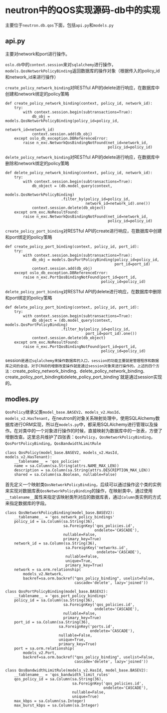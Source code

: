 # neutron中的QOS实现源码-**db中的实现**

主要位于`neutron.db.qos`下面，包括`api.py`和`models.py`

## **api.py**


主要对network和port进行操作。



`oslo.db`中的`context.session`来对`sqlalchemy`进行操作，`models.QosNetworkPolicyBinding`返回数据库的操作对象（根据传入的policy_id和network_id来进行操作）

`create_policy_network_binding`对RESTful API的delete进行响应，在数据库中创建和network绑定的policy策略 

```
def create_policy_network_binding(context, policy_id, network_id):
    try:
        with context.session.begin(subtransactions=True):
            db_obj = models.QosNetworkPolicyBinding(policy_id=policy_id,
                                                    network_id=network_id)
            context.session.add(db_obj)
    except oslo_db_exception.DBReferenceError:
        raise n_exc.NetworkQosBindingNotFound(net_id=network_id,
                                              policy_id=policy_id)

```

`delete_policy_network_binding`对RESTful API的delete进行响应，在数据库中删除和network绑定的policy策略

```
def delete_policy_network_binding(context, policy_id, network_id):
    try:
        with context.session.begin(subtransactions=True):
            db_object = (db.model_query(context,
                                        models.QosNetworkPolicyBinding)
                         .filter_by(policy_id=policy_id,
                                    network_id=network_id).one())
            context.session.delete(db_object)
    except orm_exc.NoResultFound:
        raise n_exc.NetworkQosBindingNotFound(net_id=network_id,
                                              policy_id=policy_id)

```

`create_policy_port_binding`对RESTful API的create进行响应，在数据库中创建和port绑定的policy策略

```
def create_policy_port_binding(context, policy_id, port_id):
    try:
        with context.session.begin(subtransactions=True):
            db_obj = models.QosPortPolicyBinding(policy_id=policy_id,
                                                 port_id=port_id)
            context.session.add(db_obj)
    except oslo_db_exception.DBReferenceError:
        raise n_exc.PortQosBindingNotFound(port_id=port_id,
                                           policy_id=policy_id)

```


`delete_policy_port_binding`对RESTful API的delete进行响应，在数据库中删除和port绑定的policy策略

```
def delete_policy_port_binding(context, policy_id, port_id):
    try:
        with context.session.begin(subtransactions=True):
            db_object = (db.model_query(context, models.QosPortPolicyBinding)
                         .filter_by(policy_id=policy_id,
                                    port_id=port_id).one())
            context.session.delete(db_object)
    except orm_exc.NoResultFound:
        raise n_exc.PortQosBindingNotFound(port_id=port_id,
                                           policy_id=policy_id)

```


session`是通过sqlalchemy来操作数据库的入口，session的功能主要就是管理程序和数据库之间的会话，对于CRUD的增删改查操作就是通过session对象来进行操作的。上述的四个方法：`create_policy_network_binding`、`delete_policy_network_binding`、`create_policy_port_binding`和`delete_policy_port_binding`就是通过session实现的。



## **modles.py**


`QosPolicy`继承父类`model_base.BASEV2`、`models_v2.HasId`、`models_v2.HasTenant`，在neutron的对象关系映射处理中，使用SQLAlchemy数据库进行ORM实现，所以在`models.py`中，都采用SQLAlchemy进行管理以及操作。在对类中的一个对象进行操作的时候，直接映射为数据库中的一张表，方便了增删改查。这里总共维护了四张表：`QosPolicy`，`QosNetworkPolicyBinding`，`QosPortPolicyBinding`，`QosBandwidthLimitRule`

```
class QosPolicy(model_base.BASEV2, models_v2.HasId, models_v2.HasTenant):
    __tablename__ = 'qos_policies'
    name = sa.Column(sa.String(attrs.NAME_MAX_LEN))
    description = sa.Column(sa.String(attrs.DESCRIPTION_MAX_LEN))
    shared = sa.Column(sa.Boolean, nullable=False)

```

首先定义一个映射类`QosNetworkPolicyBinding`，后续可以通过操作这个类的实例来实现对数据库表`QosNetworkPolicyBinding`的操作，在映射类中，通过使用`__tablename__`属性来指定该映射类所对应的数据库表，通过`Column`类实例的方式来指定数据库的字段。



```
class QosNetworkPolicyBinding(model_base.BASEV2):
    __tablename__ = 'qos_network_policy_bindings'
    policy_id = sa.Column(sa.String(36),
                          sa.ForeignKey('qos_policies.id',
                                        ondelete='CASCADE'),
                          nullable=False,
                          primary_key=True)
    network_id = sa.Column(sa.String(36),
                           sa.ForeignKey('networks.id',
                                         ondelete='CASCADE'),
                           nullable=False,
                           unique=True,
                           primary_key=True)
    network = sa.orm.relationship(
        models_v2.Network,
        backref=sa.orm.backref("qos_policy_binding", uselist=False,
                               cascade='delete', lazy='joined'))

```



```
class QosPortPolicyBinding(model_base.BASEV2):
    __tablename__ = 'qos_port_policy_bindings'
    policy_id = sa.Column(sa.String(36),
                          sa.ForeignKey('qos_policies.id',
                                        ondelete='CASCADE'),
                          nullable=False,
                          primary_key=True)
    port_id = sa.Column(sa.String(36),
                        sa.ForeignKey('ports.id',
                                      ondelete='CASCADE'),
                        nullable=False,
                        unique=True,
                        primary_key=True)
    port = sa.orm.relationship(
        models_v2.Port,
        backref=sa.orm.backref("qos_policy_binding", uselist=False,
                               cascade='delete', lazy='joined'))

```



```
class QosBandwidthLimitRule(models_v2.HasId, model_base.BASEV2):
    __tablename__ = 'qos_bandwidth_limit_rules'
    qos_policy_id = sa.Column(sa.String(36),
                              sa.ForeignKey('qos_policies.id',
                                            ondelete='CASCADE'),
                              nullable=False,
                              unique=True)
    max_kbps = sa.Column(sa.Integer)
    max_burst_kbps = sa.Column(sa.Integer)

```



